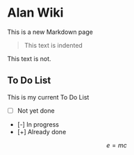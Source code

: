 # Alan Wiki

This is a new Markdown page

> This text is indented

This text is not.


## To Do List

This is my current To Do List 

 * [ ] Not yet done
 * [-] In progress
 * [+] Already done


$$e=mc$$